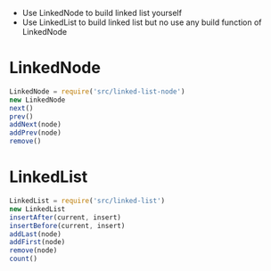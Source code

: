 - Use LinkedNode to build linked list yourself
- Use LinkedList to build linked list but no use any build function of LinkedNode

# LinkedNode
```javascript
LinkedNode = require('src/linked-list-node')
new LinkedNode
next()
prev()
addNext(node)
addPrev(node)
remove()
```

# LinkedList
```javascript
LinkedList = require('src/linked-list')
new LinkedList
insertAfter(current, insert)
insertBefore(current, insert)
addLast(node)
addFirst(node)
remove(node)
count()
```
